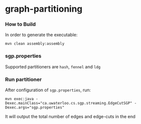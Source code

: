 # graph-partitioning
### How to Build

In order to generate the executable:

```mvn clean assembly:assembly```

### sgp.properties

Supported partitioners are `hash`, `fennel` and `ldg`


### Run partitioner

After configuration of `sgp.properties`, run:

```mvn exec:java -Dexec.mainClass="ca.uwaterloo.cs.sgp.streaming.EdgeCutSGP" -Dexec.args="sgp.properties"```

It will output the total number of edges and edge-cuts in the end